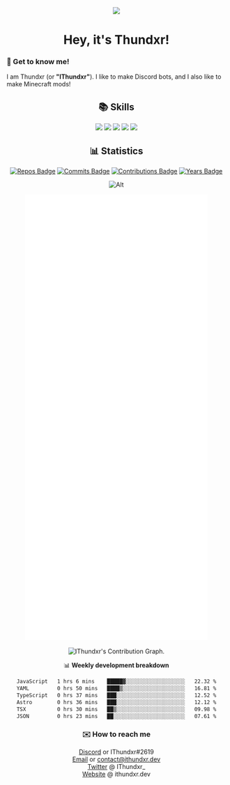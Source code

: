 <div align="center">
  <img src="https://ithundxr.dev/images/ithundxr.png">
  <h1>Hey, it's Thundxr!</h1>
</div>

<h3>👋 Get to know me!</h3>
<p>I am Thundxr (or <strong>"IThundxr"</strong>). I like to make Discord bots, and I also like to make Minecraft mods!</p>

<div align="center">
  <h2>📚 Skills</h2>
  <img src="https://github.com/rahul-jha98/README_icons/blob/main/language_and_tools/square/java/java.png">
  <img src="https://github.com/rahul-jha98/README_icons/blob/main/language_and_tools/square/javascript/javascript.png">
  <img src="https://github.com/rahul-jha98/README_icons/blob/main/language_and_tools/square/node/node.png">
  <img src="https://github.com/rahul-jha98/README_icons/blob/main/language_and_tools/square/python/python.png">
  <img src="https://github.com/rahul-jha98/README_icons/blob/main/language_and_tools/square/html/html.png">
</div>

<div align="center">
  <h2>📊 Statistics</h2>
  
  [![Repos Badge](https://badges.strrl.dev/repos/IThundxr)](https://badges.strrl.dev) [![Commits Badge](https://badges.strrl.dev/commits/all/IThundxr)](https://badges.strrl.dev) [![Contributions Badge](https://badges.strrl.dev/contributions/all/IThundxr)](https://badges.strrl.dev) [![Years Badge](https://badges.strrl.dev/years/IThundxr)](https://badges.strrl.dev)

  ![Alt](https://discord.c99.nl/widget/theme-4/694604709591384226.png)
  
  ![Metrics](https://raw.githubusercontent.com/IThundxr/IThundxr/master/github-metrics.svg)
  
  <img height="295em" src="https://github-readme-activity-graph.cyclic.app/graph?username=IThundxr&theme=rogue" alt=" IThundxr's Contribution Graph.">

  📊 **Weekly development breakdown**
  <!--START_SECTION:waka-->

```text
JavaScript   1 hrs 6 mins    █████▓░░░░░░░░░░░░░░░░░░░   22.32 %
YAML         0 hrs 50 mins   ████▒░░░░░░░░░░░░░░░░░░░░   16.81 %
TypeScript   0 hrs 37 mins   ███░░░░░░░░░░░░░░░░░░░░░░   12.52 %
Astro        0 hrs 36 mins   ███░░░░░░░░░░░░░░░░░░░░░░   12.12 %
TSX          0 hrs 30 mins   ██▒░░░░░░░░░░░░░░░░░░░░░░   09.98 %
JSON         0 hrs 23 mins   ██░░░░░░░░░░░░░░░░░░░░░░░   07.61 %
```

<!--END_SECTION:waka-->
</div>

<div align="center">
  <h3>✉️ How to reach me</h3>
  
[Discord](https://discord.com/users/694604709591384226) or IThundxr#2619  
[Email](mailto:contact@ithundxr.dev) or contact@ithundxr.dev  
[Twitter](https://twitter.com/IThundxr_) @ IThundxr_  
[Website](https://ithundxr.dev) @ ithundxr.dev

</div>

